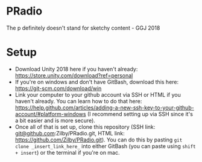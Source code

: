 # PRadio
The p definitely doesn't stand for sketchy content - GGJ 2018

# Setup
- Download Unity 2018 here if you haven't already: https://store.unity.com/download?ref=personal
- If you're on windows and don't have GitBash, download this here: https://git-scm.com/download/win
- Link your computer to your github account via SSH or HTML if you haven't already. You can learn how to do that here: https://help.github.com/articles/adding-a-new-ssh-key-to-your-github-account/#platform-windows (I recommend setting up via SSH since it's a bit easier and is more secure). 
- Once all of that is set up, clone this repository (SSH link: git@github.com:Zilby/PRadio.git, HTML link: https://github.com/Zilby/PRadio.git). You can do this by pasting `git clone _insert_link_here_` into either GitBash (you can paste using `shift + insert`) or the terminal if you're on mac. 
